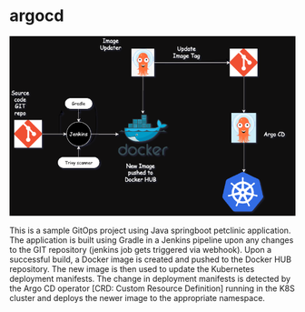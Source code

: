 #  argocd
![alt text](https://github.com/vdhar71/argocd/blob/main/argo-git.png)

This is a sample GitOps project using Java springboot petclinic application. The application is built using Gradle in a Jenkins pipeline upon any changes to the GIT repository (jenkins job gets triggered via webhook). Upon a successful build, a Docker image is created and pushed to the Docker HUB repository. The new image is then used to update the Kubernetes deployment manifests. The change in deployment manifests is detected by the 
Argo CD operator [CRD: Custom Resource Definition] running in the K8S cluster and deploys the newer image to the appropriate namespace.
